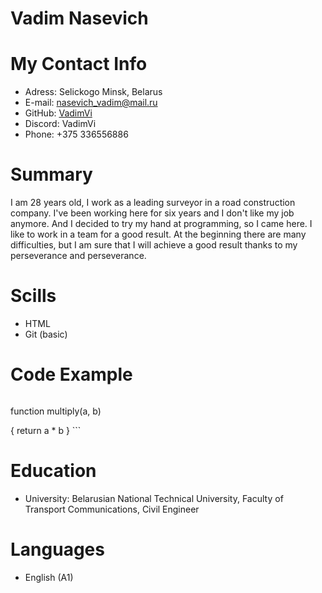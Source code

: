 # Vadim Nasevich
# My Contact Info
* Adress: Selickogo Minsk, Belarus
* E-mail: nasevich_vadim@mail.ru
* GitHub: [VadimVi](https://github.com/VadimVi)
* Discord: VadimVi
* Phone: +375 336556886
# Summary
<p> I am 28 years old, I work as a leading surveyor in a road construction company. I've been working here for six years and I don't like my job anymore. And I decided to try my hand at programming, so I came here. I like to work in a team for a good result. At the beginning there are many difficulties, but I am sure that I will achieve a good result thanks to my perseverance and perseverance.</p>

# Scills
* HTML
* Git \(basic)
 
# Code Example

>```
 function multiply(a, b)

 {
  return a * b
} ```

# Education
* University: Belarusian National Technical University, Faculty of Transport Communications, Civil Engineer

# Languages
* English \(A1)

